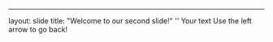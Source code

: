 ---
layout: slide
title: "Welcome to our second slide!"
''
Your text
Use the left arrow to go back!

